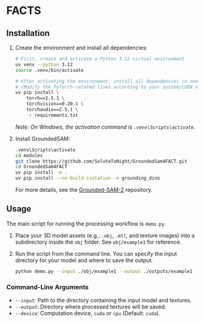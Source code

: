 # FACTS


## Installation

1.  Create the environment and install all dependencies:
    ```sh
    # First, create and activate a Python 3.12 virtual environment
    uv venv --python 3.12
    source .venv/bin/activate
    
    # After activating the environment, install all dependencies in one step
    # (Modify the PyTorch-related lines according to your system/CUDA version)
    uv pip install \
        torch==2.5.1 \
        torchvision==0.20.1 \
        torchaudio==2.5.1 \
        -r requirements.txt
    ```
    *Note: On Windows, the activation command is `.venv\Scripts\activate`.*

2.  Install GroundedSAM:
    ```sh
    .venv\Scripts\activate
    cd modules
    git clone https://github.com/SoluteToNight/GroundedSam4FACT.git
    cd GroundedSam4FACT
    uv pip install -e .
    uv pip install --no-build-isolation -e grounding_dino
    ```
    For more details, see the [Grounded-SAM-2](https://github.com/IDEA-Research/Grounded-SAM-2) repository.

## Usage

The main script for running the processing workflow is `demo.py`.

1.  Place your 3D model assets (e.g., `.obj`, `.mtl`, and texture images) into a subdirectory inside the `obj` folder. See `obj/example1` for reference.

2.  Run the script from the command line. You can specify the input directory for your model and where to save the output.

    ```sh
    python demo.py --input ./obj/example1 --output ./outputs/example1
    ```

### Command-Line Arguments

-   `--input`: Path to the directory containing the input model and textures.
-   `--output`: Directory where processed textures will be saved.
-   `--device`: Computation device, `cuda` or `cpu` (Default: `cuda`).
